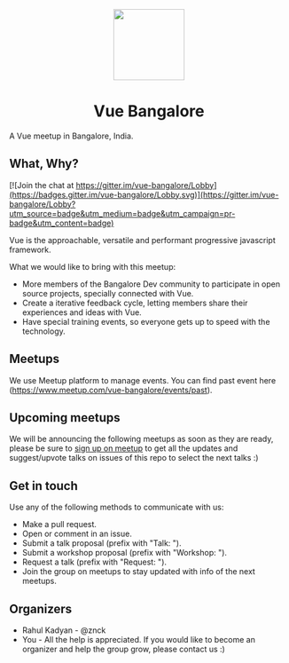 <div align="center" style="text-align: center">
  <img src="https://vuejs.org/images/logo.png" width="128" />
  <h1>Vue Bangalore</h1>
</div>

A Vue meetup in Bangalore, India.

## What, Why?

[![Join the chat at https://gitter.im/vue-bangalore/Lobby](https://badges.gitter.im/vue-bangalore/Lobby.svg)](https://gitter.im/vue-bangalore/Lobby?utm_source=badge&utm_medium=badge&utm_campaign=pr-badge&utm_content=badge)

Vue is the approachable, versatile and performant progressive javascript framework.

What we would like to bring with this meetup:

  - More members of the Bangalore Dev community to participate in open source projects, specially connected with Vue.
  - Create a iterative feedback cycle, letting members share their experiences and ideas with Vue.
  - Have special training events, so everyone gets up to speed with the technology.

## Meetups

We use Meetup platform to manage events. You can find past event here (https://www.meetup.com/vue-bangalore/events/past).

## Upcoming meetups

We will be announcing the following meetups as soon as they are ready, please be sure to [sign up on meetup](https://www.meetup.com/vue-bangalore/) to get all the updates and suggest/upvote talks on issues of this repo to select the next talks :)

## Get in touch

Use any of the following methods to communicate with us:

  - Make a pull request.
  - Open or comment in an issue.
  - Submit a talk proposal (prefix with "Talk: ").
  - Submit a workshop proposal (prefix with "Workshop: ").
  - Request a talk (prefix with "Request: ").
  - Join the group on meetups to stay updated with info of the next meetups.

## Organizers

  - Rahul Kadyan - @znck
  - You - All the help is appreciated. If you would like to become an organizer and help the group grow, please contact us :) 

